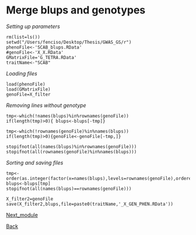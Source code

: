 # Merge blups and genotypes

*Setting up parameters*
```{r}
rm(list=ls())
setwd("/Users/fenciso/Desktop/Thesis/GWAS_GS/r")
phenoFile<-'SCAB_blups.RData'
#genoFile<-'X_X.RData'
GMatrixFile='G_TETRA.RData'
traitName<-"SCAB"
```
*Loading files*

```{r}
load(phenoFile)
load(GMatrixFile)
genoFile=X_filter
```
*Removing lines without genotype*

```{r}
tmp<-which(!names(blups)%in%rownames(genoFile))
if(length(tmp)>0){ blups<-blups[-tmp]}

tmp<-which(!rownames(genoFile)%in%names(blups))
if(length(tmp)>0){genoFile<-genoFile[-tmp,]}

stopifnot(all(names(blups)%in%rownames(genoFile)))
stopifnot(all(rownames(genoFile)%in%names(blups)))
```
*Sorting and saving files*

```{r}
tmp<-order(as.integer(factor(x=names(blups),levels=rownames(genoFile),ordered=TRUE)))
blups<-blups[tmp]
stopifnot(all(names(blups)==rownames(genoFile)))

X_filter2=genoFile
save(X_filter2,blups,file=paste0(traitName,'_X_GEN_PHEN.RData'))
```

[Next_module](https://github.com/fenciso13/GWAS_and_GS/blob/master/modules/5.%20GWAS.md)

[Back](https://github.com/fenciso13/GWAS_and_GS)
